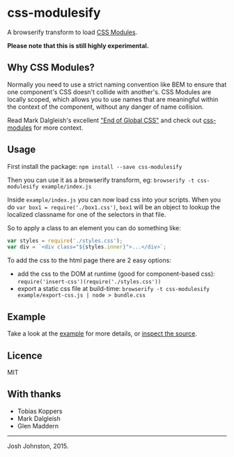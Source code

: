 # css-modulesify

A browserify transform to load [CSS Modules](https://github.com/css-modules/css-modules).

**Please note that this is still highly experimental.**

## Why CSS Modules?

Normally you need to use a strict naming convention like BEM to ensure that one component's CSS doesn't collide with another's. CSS Modules are locally scoped, which allows you to use names that are meaningful within the context of the component, without any danger of name collision.

Read Mark Dalgleish's excellent ["End of Global CSS"](https://medium.com/seek-ui-engineering/the-end-of-global-css-90d2a4a06284) and check out [css-modules](https://github.com/css-modules/css-modules) for more context.

## Usage

First install the package: `npm install --save css-modulesify`

Then you can use it as a browserify transform, eg: `browserify -t css-modulesify example/index.js`

Inside `example/index.js` you can now load css into your scripts.  When you do `var box1 = require('./box1.css')`, `box1` will be an object to lookup the localized classname for one of the selectors in that file.

So to apply a class to an element you can do something like:

```js
var styles = require('./styles.css');
var div = `<div class="${styles.inner}">...</div>`;
```

To add the css to the html page there are 2 easy options:

- add the css to the DOM at runtime (good for component-based css): `require('insert-css')(require('./styles.css'))`
- export a static css file at build-time: `browserify -t css-modulesify example/export-css.js | node > bundle.css`

## Example

Take a look at the [example](./example/index.js) for more details, or [inspect the source](https://css-modules.github.io/css-modulesify/).


## Licence

MIT


## With thanks

 - Tobias Koppers
 - Mark Dalgleish
 - Glen Maddern

----
Josh Johnston, 2015.
